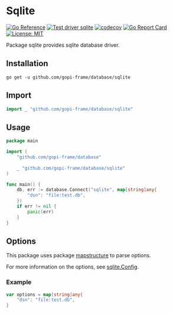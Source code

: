 # Sqlite
[![Go Reference](https://pkg.go.dev/badge/github.com/gopi-frame/database/driver/sqlite.svg)](https://pkg.go.dev/github.com/gopi-frame/database/driver/sqlite)
[![Test driver sqlite](https://github.com/gopi-frame/database/actions/workflows/sqlite.yml/badge.svg)](https://github.com/gopi-frame/database/actions/workflows/sqlite.yml)
[![codecov](https://codecov.io/gh/gopi-frame/database/graph/badge.svg?token=XRKDX3B3PN&flag=sqlite)](https://codecov.io/gh/gopi-frame/database?flags[0]=sqlite)
[![Go Report Card](https://goreportcard.com/badge/github.com/gopi-frame/database/driver/sqlite)](https://goreportcard.com/report/github.com/gopi-frame/database/driver/sqlite)
[![License: MIT](https://img.shields.io/badge/License-MIT-green.svg)](https://opensource.org/licenses/MIT)

Package sqlite provides sqlite database driver.

## Installation
```shell
go get -u github.com/gopi-frame/database/sqlite
```

## Import
```go
import _ "github.com/gopi-frame/database/sqlite"
```

## Usage
```go
package main

import (
	"github.com/gopi-frame/database"
	
	_ "github.com/gopi-frame/database/sqlite"
)

func main() {
	db, err := database.Connect("sqlite", map[string]any{
		"dsn": "file:test.db",
    })
	if err != nil {
		panic(err)
	}
}
```

## Options

This package uses package [mapstructure](https://github.com/go-viper/mapstructure/v2) to parse options.

For more information on the options, see [sqlite.Config](https://pkg.go.dev/gorm.io/driver/sqlite#Config).

### Example

```go
var options = map[string]any{
	"dsn": "file:test.db",
}
```